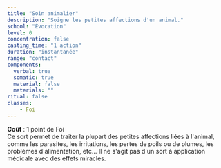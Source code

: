 ```yaml
---
title: "Soin animalier"
description: "Soigne les petites affections d'un animal."
school: "Évocation"
level: 0
concentration: false
casting_time: "1 action"
duration: "instantanée"
range: "contact"
components:
  verbal: true
  somatic: true
  material: false
  materials: ""
ritual: false
classes:
    - Foi
---
```

**Coût** : 1 point de Foi  
Ce sort permet de traiter la plupart des petites affections liées à l'animal, comme les parasites, les irritations, les pertes de poils ou de plumes, les problèmes d'alimentation, etc... Il ne s'agit pas d'un sort à application médicale avec des effets miracles.  
